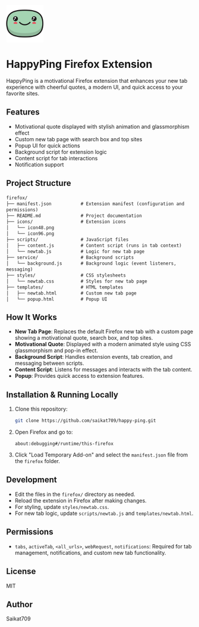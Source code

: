 <div>
    <img src="./icons/happy.svg" alt="HappyPing icon" width="100"/>
</div>

# HappyPing Firefox Extension

HappyPing is a motivational Firefox extension that enhances your new tab experience with cheerful quotes, a modern UI, and quick access to your favorite sites.

## Features
- Motivational quote displayed with stylish animation and glassmorphism effect
- Custom new tab page with search box and top sites
- Popup UI for quick actions
- Background script for extension logic
- Content script for tab interactions
- Notification support

## Project Structure
```
firefox/
├── manifest.json           # Extension manifest (configuration and permissions)
├── README.md               # Project documentation
├── icons/                  # Extension icons
│   └── icon48.png
│   └── icon96.png
├── scripts/                # JavaScript files
│   ├── content.js          # Content script (runs in tab context)
│   └── newtab.js           # Logic for new tab page
├── service/                # Background scripts
│   └── background.js       # Background logic (event listeners, messaging)
├── styles/                 # CSS stylesheets
│   └── newtab.css          # Styles for new tab page
├── templates/              # HTML templates
│   ├── newtab.html         # Custom new tab page
│   └── popup.html          # Popup UI
```

## How It Works
- **New Tab Page**: Replaces the default Firefox new tab with a custom page showing a motivational quote, search box, and top sites.
- **Motivational Quote**: Displayed with a modern animated style using CSS glassmorphism and pop-in effect.
- **Background Script**: Handles extension events, tab creation, and messaging between scripts.
- **Content Script**: Listens for messages and interacts with the tab content.
- **Popup**: Provides quick access to extension features.


## Installation & Running Locally
1. Clone this repository:
    ```bash
    git clone https://github.com/saikat709/happy-ping.git
    ```
2. Open Firefox and go to:
    ```
    about:debugging#/runtime/this-firefox
    ```
3. Click "Load Temporary Add-on" and select the `manifest.json` file from the `firefox` folder.

## Development
- Edit the files in the `firefox/` directory as needed.
- Reload the extension in Firefox after making changes.
- For styling, update `styles/newtab.css`.
- For new tab logic, update `scripts/newtab.js` and `templates/newtab.html`.

## Permissions
- `tabs`, `activeTab`, `<all_urls>`, `webRequest`, `notifications`: Required for tab management, notifications, and custom new tab functionality.

## License
MIT

## Author
Saikat709